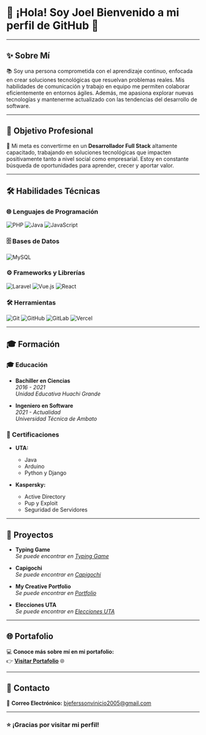 # 🌟 ¡Hola! Soy Joel Bienvenido a mi perfil de GitHub 👋

---

## ✨ Sobre Mí  
📚 Soy una persona comprometida con el aprendizaje continuo, enfocada en crear soluciones tecnológicas que resuelvan problemas reales. Mis habilidades de comunicación y trabajo en equipo me permiten colaborar eficientemente en entornos ágiles. Además, me apasiona explorar nuevas tecnologías y mantenerme actualizado con las tendencias del desarrollo de software.

---

## 🎯 Objetivo Profesional  
🚀 Mi meta es convertirme en un **Desarrollador Full Stack** altamente capacitado, trabajando en soluciones tecnológicas que impacten positivamente tanto a nivel social como empresarial. Estoy en constante búsqueda de oportunidades para aprender, crecer y aportar valor.

---

## 🛠️ Habilidades Técnicas  

### 🌐 **Lenguajes de Programación**  
![PHP](https://www.vectorlogo.zone/logos/php/php-icon.svg)
![Java](https://www.vectorlogo.zone/logos/java/java-icon.svg)
![JavaScript](https://www.vectorlogo.zone/logos/javascript/javascript-icon.svg)

### 🗄️ **Bases de Datos**  
![MySQL](https://www.vectorlogo.zone/logos/mysql/mysql-official.svg)

### ⚙️ **Frameworks y Librerías**  
![Laravel](https://www.vectorlogo.zone/logos/laravel/laravel-icon.svg)
![Vue.js](https://www.vectorlogo.zone/logos/vuejs/vuejs-icon.svg)
![React](https://www.vectorlogo.zone/logos/reactjs/reactjs-icon.svg)

### 🛠️ **Herramientas**  
![Git](https://www.vectorlogo.zone/logos/git-scm/git-scm-icon.svg)
![GitHub](https://www.vectorlogo.zone/logos/github/github-icon.svg)
![GitLab](https://www.vectorlogo.zone/logos/gitlab/gitlab-icon.svg)
![Vercel](https://www.vectorlogo.zone/logos/vercel/vercel-icon.svg)

---

## 🎓 Formación  

### 🎓 Educación  
- **Bachiller en Ciencias**  
  *2016 - 2021*  
  *Unidad Educativa Huachi Grande*  

- **Ingeniero en Software**  
  *2021 - Actualidad*  
  *Universidad Técnica de Ambato*  

### 📜 Certificaciones  
- **UTA:**  
  - Java  
  - Arduino  
  - Python y Django  

- **Kaspersky:**  
  - Active Directory  
  - Pup y Exploit  
  - Seguridad de Servidores  

---

## 💼 Proyectos  

- **Typing Game**  
  _Se puede encontrar en [Typing Game](https://github.com/JoelBonillaG/proyecto-edd)_  

- **Capigochi**  
  _Se puede encontrar en [Capigochi](https://github.com/JoelBonillaG/Capigochi)_  

- **My Creative Portfolio**  
  _Se puede encontrar en [Portfolio](https://github.com/JoelBonillaG/proyecto-mds)_  

- **Elecciones UTA**  
  _Se puede encontrar en [Elecciones UTA](https://github.com/JoelBonillaG/Pagina_Votaciones_UTA)_  

---

## 🌐 Portafolio  
💻 **Conoce más sobre mí en mi portafolio:**  
👉 [**Visitar Portafolio**](https://joelbonillag.github.io/Tarea_Manejo/) 🌐  

---

## 📩 Contacto  
📧 **Correo Electrónico:** [bjeferssonvinicio2005@gmail.com](mailto:bjeferssonvinicio2005@gmail.com)  

---

### ⭐ ¡Gracias por visitar mi perfil!

